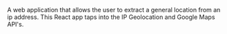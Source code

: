 
A web application that allows the user to extract a general location from an ip address. This React app taps into the IP Geolocation and Google Maps API's.